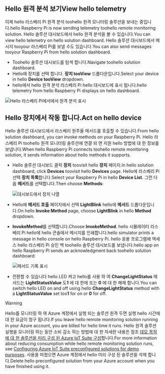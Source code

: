 ## <a name="view-hello-telemetry"></a><span data-ttu-id="c67d5-101">Hello 원격 분석 보기</span><span class="sxs-lookup"><span data-stu-id="c67d5-101">View hello telemetry</span></span>

<span data-ttu-id="c67d5-102">이제 hello 라스베리 Pi 원격 분석 toohello 원격 모니터링 솔루션을 보내는 중입니다.</span><span class="sxs-lookup"><span data-stu-id="c67d5-102">hello Raspberry Pi is now sending telemetry toohello remote monitoring solution.</span></span> <span data-ttu-id="c67d5-103">Hello 솔루션 대시보드에서 hello 원격 분석을 볼 수 있습니다.</span><span class="sxs-lookup"><span data-stu-id="c67d5-103">You can view hello telemetry on hello solution dashboard.</span></span> <span data-ttu-id="c67d5-104">Hello 솔루션 대시보드에서 메시지 tooyour 라스베리 Pi를 보낼 수도 있습니다.</span><span class="sxs-lookup"><span data-stu-id="c67d5-104">You can also send messages tooyour Raspberry Pi from hello solution dashboard.</span></span>

- <span data-ttu-id="c67d5-105">Toohello 솔루션 대시보드를 탐색 합니다.</span><span class="sxs-lookup"><span data-stu-id="c67d5-105">Navigate toohello solution dashboard.</span></span>
- <span data-ttu-id="c67d5-106">Hello에 장치를 선택 합니다. **장치 tooView** 드롭다운입니다.</span><span class="sxs-lookup"><span data-stu-id="c67d5-106">Select your device in hello **Device tooView** dropdown.</span></span>
- <span data-ttu-id="c67d5-107">hello에서 hello 원격 분석 라스베리 Pi hello 대시보드에 표시 됩니다.</span><span class="sxs-lookup"><span data-stu-id="c67d5-107">hello telemetry from hello Raspberry Pi displays on hello dashboard.</span></span>

![Hello 라스베리 Pi에서에서 원격 분석 표시][img-telemetry-display]

## <a name="act-on-hello-device"></a><span data-ttu-id="c67d5-109">Hello 장치에서 작동 합니다.</span><span class="sxs-lookup"><span data-stu-id="c67d5-109">Act on hello device</span></span>

<span data-ttu-id="c67d5-110">Hello 솔루션 대시보드에서 라스베리 원주율 메서드를 호출할 수 있습니다.</span><span class="sxs-lookup"><span data-stu-id="c67d5-110">From hello solution dashboard, you can invoke methods on your Raspberry Pi.</span></span> <span data-ttu-id="c67d5-111">Hello 라스베리 Pi toohello 원격 모니터링 솔루션에 연결 되 면 지원 hello 방법에 대 한 정보를 보냅니다.</span><span class="sxs-lookup"><span data-stu-id="c67d5-111">When hello Raspberry Pi connects toohello remote monitoring solution, it sends information about hello methods it supports.</span></span>

- <span data-ttu-id="c67d5-112">Hello 솔루션 대시보드 클릭 **장치** toovisit hello **장치** 페이지.</span><span class="sxs-lookup"><span data-stu-id="c67d5-112">In hello solution dashboard, click **Devices** toovisit hello **Devices** page.</span></span> <span data-ttu-id="c67d5-113">Hello에 라스베리 Pi 선택 **장치 목록**합니다.</span><span class="sxs-lookup"><span data-stu-id="c67d5-113">Select your Raspberry Pi in hello **Device List**.</span></span> <span data-ttu-id="c67d5-114">그런 다음 **메서드**를 선택합니다.</span><span class="sxs-lookup"><span data-stu-id="c67d5-114">Then choose **Methods**:</span></span>

    ![대시보드에서 장치 나열][img-list-devices]

- <span data-ttu-id="c67d5-116">Hello에 **메서드 호출** 페이지에서 선택 **LightBlink** hello에 **메서드** 드롭다운입니다.</span><span class="sxs-lookup"><span data-stu-id="c67d5-116">On hello **Invoke Method** page, choose **LightBlink** in hello **Method** dropdown.</span></span>

- <span data-ttu-id="c67d5-117">**InvokeMethod**를 선택합니다.</span><span class="sxs-lookup"><span data-stu-id="c67d5-117">Choose **InvokeMethod**.</span></span> <span data-ttu-id="c67d5-118">hello 시뮬레이터 라스베리 Pi hello에 hello 콘솔에서 메시지를 인쇄합니다.</span><span class="sxs-lookup"><span data-stu-id="c67d5-118">hello simulator prints a message in hello console on hello Raspberry Pi.</span></span> <span data-ttu-id="c67d5-119">hello 응용 프로그램에 액세스 hello 라스베리 Pi 승인 백 toohello 솔루션 대시보드를 보냅니다.</span><span class="sxs-lookup"><span data-stu-id="c67d5-119">hello app on hello Raspberry Pi sends an acknowledgment back toohello solution dashboard:</span></span>

    ![메서드 기록 표시][img-method-history]

- <span data-ttu-id="c67d5-121">전환할 수 있습니다 hello LED 켜고 hello를 사용 하 여 **ChangeLightStatus** 메서드는 **LightStatusValue** 도**1** 에 대 한에 또는 **0** 에 대 한 해제 합니다.</span><span class="sxs-lookup"><span data-stu-id="c67d5-121">You can switch hello LED on and off using hello **ChangeLightStatus** method with a **LightStatusValue** set too**1** for on or **0** for off.</span></span>

> [!WARNING]
> <span data-ttu-id="c67d5-122">Hello를 모니터링 하 여 Azure 계정에서 실행 되는 솔루션 원격 두면 실행 hello 시간에 대 한 요금이 청구 됩니다.</span><span class="sxs-lookup"><span data-stu-id="c67d5-122">If you leave hello remote monitoring solution running in your Azure account, you are billed for hello time it runs.</span></span> <span data-ttu-id="c67d5-123">Hello 원격 솔루션 실행을 모니터링 하는 동안 소비 감소 하는 방법에 대 한 자세한 내용은 참조 [데모 목적에 대 한 솔루션을 미리 구성 된 Azure IoT Suite 구성][lnk-demo-config]합니다.</span><span class="sxs-lookup"><span data-stu-id="c67d5-123">For more information about reducing consumption while hello remote monitoring solution runs, see [Configuring Azure IoT Suite preconfigured solutions for demo purposes][lnk-demo-config].</span></span> <span data-ttu-id="c67d5-124">사용을 마쳤으면 Azure 계정에서 hello 미리 구성 된 솔루션을 삭제 합니다.</span><span class="sxs-lookup"><span data-stu-id="c67d5-124">Delete hello preconfigured solution from your Azure account when you have finished using it.</span></span>


[img-telemetry-display]: media/iot-suite-raspberry-pi-kit-view-telemetry-simulator/telemetry.png
[img-list-devices]: media/iot-suite-raspberry-pi-kit-view-telemetry-simulator/listdevices.png
[img-method-history]: media/iot-suite-raspberry-pi-kit-view-telemetry-simulator/methodhistory.png

[lnk-demo-config]: https://github.com/Azure/azure-iot-remote-monitoring/blob/master/Docs/configure-preconfigured-demo.md